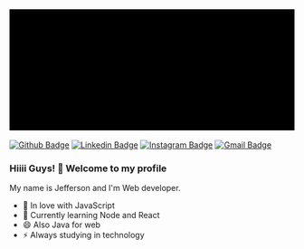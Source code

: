 <img src="https://github.com/jeffersonbraster/jeffersonbraster/blob/master/git/jeffersonGit.gif?raw=true"/>

[![Github Badge](https://img.shields.io/badge/-Github-000?style=plastic&logo=Github&logoColor=white&link=https://github.com/jeffersonbraster)](https://github.com/jeffersonbraster)
[![Linkedin Badge](https://img.shields.io/badge/-LinkedIn-blue?style=plastic&logo=Linkedin&logoColor=white&link=https://www.linkedin.com/in/jefferson-brandao-dev/)](https://www.linkedin.com/in/jefferson-brandao-dev/)
[![Instagram Badge](https://img.shields.io/badge/-Instagram-F38B28?style=plastic&labelColor=F38B28&logo=instagram&logoColor=white&link=https://www.instagram.com/jeffersonbrandao/)](https://www.instagram.com/jeffersonbrandao/)
[![Gmail Badge](https://img.shields.io/badge/-Gmail-c14438?style=plastic&logo=Gmail&logoColor=white&link=mailto:jeffersonbraster@gmail.com)](mailto:jeffersonbraster@gmail.com)

### Hiiii Guys! 👋 Welcome to my profile

My name is Jefferson and I'm Web developer.

 - 💙 In love with JavaScript
 - 🌱 Currently learning Node and React
 - 😄 Also Java for web
 - ⚡  Always studying in technology

